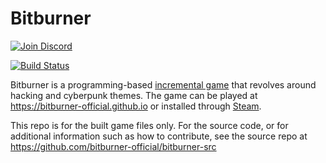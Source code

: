 # Bitburner

[![Join Discord](https://img.shields.io/discord/415207508303544321)](https://discord.gg/TFc3hKD)

[![Build Status](https://github.com/bitburner-official/bitburner-src/actions/workflows/ci.yml/badge.svg?branch=dev)](https://github.com/bitburner-official/bitburner-src/actions/workflows/ci.yml)

Bitburner is a programming-based [incremental game](https://en.wikipedia.org/wiki/Incremental_game)
that revolves around hacking and cyberpunk themes.
The game can be played at https://bitburner-official.github.io or installed through [Steam](https://store.steampowered.com/app/1812820/Bitburner/).

This repo is for the built game files only. For the source code, or for additional information such as how to contribute, see the source repo at https://github.com/bitburner-official/bitburner-src
